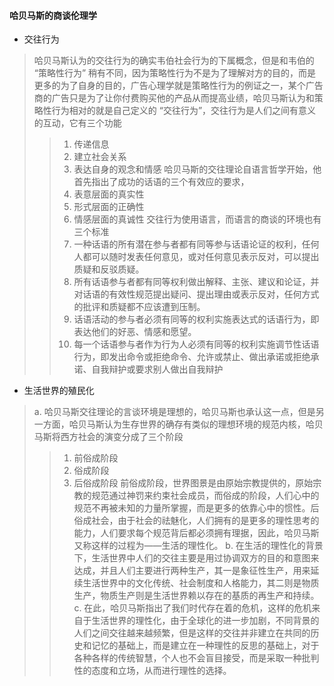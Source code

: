 #### 哈贝马斯的商谈伦理学
* 交往行为
> 哈贝马斯认为的交往行为的确实韦伯社会行为的下属概念，但是和韦伯的 “策略性行为” 稍有不同，因为策略性行为不是为了理解对方的目的，而是更多的为了自身的目的，广告心理学就是策略性行为的例证之一，某个广告商的广告只是为了让你付费购买他的产品从而提高业绩，哈贝马斯认为和策略性行为相对的就是自己定义的 “交往行为”，交往行为是人们之间有意义的互动，它有三个功能
>> 1. 传递信息
>> 2. 建立社会关系
>> 3. 表达自身的观念和情感
> 哈贝马斯的交往理论自语言哲学开始，他首先指出了成功的话语的三个有效应的要求，
>> 1. 表意层面的真实性
>> 2. 形式层面的正确性
>> 3. 情感层面的真诚性
> 交往行为使用语言，而语言的商谈的环境也有三个标准
>> 1. 一种话语的所有潜在参与者都有同等参与话语论证的权利，任何人都可以随时发表任何意见，或对任何意见表示反对，可以提出质疑和反驳质疑。
>> 2. 所有话语参与者都有同等权利做出解释、主张、建议和论证，并对话语的有效性规范提出疑问、提出理由或表示反对，任何方式的批评和质疑都不应该遭到压制。
>> 3. 话语活动的参与者必须有同等的权利实施表达式的话语行为，即表达他们的好恶、情感和愿望。
>> 4. 每一个话语参与者作为行为人必须有同等的权利实施调节性话语行为，即发出命令或拒绝命令、允许或禁止、做出承诺或拒绝承诺、自我辩护或要求别人做出自我辩护

* 生活世界的殖民化
> a. 哈贝马斯交往理论的言谈环境是理想的，哈贝马斯也承认这一点，但是另一方面，哈贝马斯认为生存世界的确存有类似的理想环境的规范内核，哈贝马斯将西方社会的演变分成了三个阶段
>> 1. 前俗成阶段
>> 2. 俗成阶段
>> 3. 后俗成阶段
> 前俗成阶段，世界图景是由原始宗教提供的，原始宗教的规范通过神罚来约束社会成员，而俗成的阶段，人们心中的规范不再被未知的力量所掌握，而是更多的依靠心中的惯性。后俗成社会，由于社会的祛魅化，人们拥有的是更多的理性思考的能力，人们要求每个规范背后都必须拥有理据，因此，哈贝马斯又称这样的过程为——生活的理性化。
> b. 在生活的理性化的背景下，生活世界中人们的交往主要是用过协调双方的目的和意图来达成，并且人们主要进行两种生产，其一是象征性生产，用来延续生活世界中的文化传统、社会制度和人格能力，其二则是物质生产，物质生产则是生活世界赖以存在的基质的再生产和持续。
> c. 在此，哈贝马斯指出了我们时代存在着的危机，这样的危机来自于生活世界的理性化，由于全球化的进一步加剧，不同背景的人们之间交往越来越频繁，但是这样的交往并非建立在共同的历史和记忆的基础上，而是建立在一种理性的反思的基础上，对于各种各样的传统智慧，个人也不会盲目接受，而是采取一种批判性的态度和立场，从而进行理性的选择。